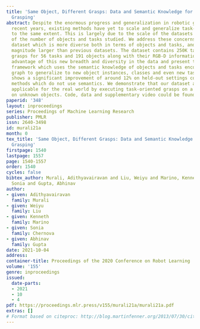```yaml
---
title: 'Same Object, Different Grasps: Data and Semantic Knowledge for Task-Oriented
  Grasping'
abstract: Despite the enormous progress and generalization in robotic grasping in
  recent years, existing methods have yet to scale and generalize task-oriented grasping
  to the same extent. This is largely due to the scale of the datasets both in terms
  of the number of objects and tasks studied. We address these concerns with the TaskGrasp
  dataset which is more diverse both in terms of objects and tasks, and an order of
  magnitude larger than previous datasets. The dataset contains 250K task-oriented
  grasps for 56 tasks and 191 objects along with their RGB-D information. We take
  advantage of this new breadth and diversity in the data and present the GCNGrasp
  framework which uses the semantic knowledge of objects and tasks encoded in a knowledge
  graph to generalize to new object instances, classes and even new tasks. Our framework
  shows a significant improvement of around 12% on held-out settings compared to baseline
  methods which do not use semantics. We demonstrate that our dataset and model are
  applicable for the real world by executing task-oriented grasps on a real robot
  on unknown objects. Code, data and supplementary video could be found at https://github.com/adithyamurali/TaskGrasp.
paperid: '348'
layout: inproceedings
series: Proceedings of Machine Learning Research
publisher: PMLR
issn: 2640-3498
id: murali21a
month: 0
tex_title: 'Same Object, Different Grasps: Data and Semantic Knowledge for Task-Oriented
  Grasping'
firstpage: 1540
lastpage: 1557
page: 1540-1557
order: 1540
cycles: false
bibtex_author: Murali, Adithyavairavan and Liu, Weiyu and Marino, Kenneth and Chernova,
  Sonia and Gupta, Abhinav
author:
- given: Adithyavairavan
  family: Murali
- given: Weiyu
  family: Liu
- given: Kenneth
  family: Marino
- given: Sonia
  family: Chernova
- given: Abhinav
  family: Gupta
date: 2021-10-04
address:
container-title: Proceedings of the 2020 Conference on Robot Learning
volume: '155'
genre: inproceedings
issued:
  date-parts:
  - 2021
  - 10
  - 4
pdf: https://proceedings.mlr.press/v155/murali21a/murali21a.pdf
extras: []
# Format based on citeproc: http://blog.martinfenner.org/2013/07/30/citeproc-yaml-for-bibliographies/
---
```

